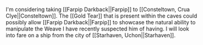 I'm considering taking [[Farpip Darkback||Farpip]] to [[Consteltown, Crua Clye||Consteltown]]. The [[Gold Tear]] that is present within the caves could possibly allow [[Farpip Darkback||Farpip]] to showcase the natural ability to manipulate the Weave I have recently suspected him of having. I will look into fare on a ship from the city of [[Starhaven, Uchon||Starhaven]].